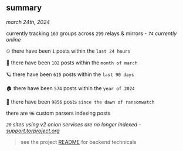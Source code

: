 
## summary
_march 24th, 2024_

currently tracking `163` groups across `299` relays & mirrors - _`74` currently online_

⏲ there have been `1` posts within the `last 24 hours`

🦈 there have been `102` posts within the `month of march`

🪐 there have been `615` posts within the `last 90 days`

🏚 there have been `574` posts within the `year of 2024`

🦕 there have been `9856` posts `since the dawn of ransomwatch`

there are `96` custom parsers indexing posts

_`20` sites using v2 onion services are no longer indexed - [support.torproject.org](https://support.torproject.org/onionservices/v2-deprecation/)_

> see the project [README](https://github.com/joshhighet/ransomwatch#ransomwatch--) for backend technicals
